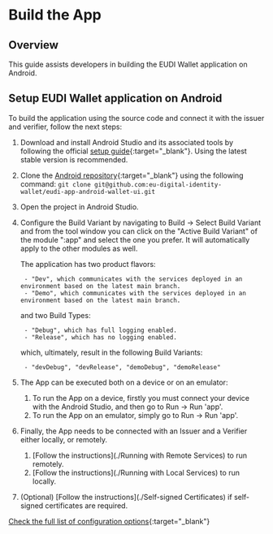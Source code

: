 # Build the App

## Overview
This guide assists developers in building the EUDI Wallet application on Android.

## Setup EUDI Wallet application on Android

To build the application using the source code and connect it with the issuer and verifier, follow the next steps:

1. Download and install Android Studio and its associated tools by following the official [setup guide](https://developer.android.com/studio){:target="_blank"}. Using the latest stable version is recommended.
2. Clone the [Android repository](https://github.com/eu-digital-identity-wallet/eudi-app-android-wallet-ui){:target="_blank"} using the following command:
	```git clone git@github.com:eu-digital-identity-wallet/eudi-app-android-wallet-ui.git ```
3. Open the project in Android Studio.
4. Configure the Build Variant by navigating to Build -> Select Build Variant and from the tool window you can click on the "Active Build Variant" of the module ":app" and select the one you prefer. It will automatically apply to the other modules as well.

    The application has two product flavors:
    
        - "Dev", which communicates with the services deployed in an environment based on the latest main branch.
        - "Demo", which communicates with the services deployed in an environment based on the latest main branch.

    and two Build Types:
    
        - "Debug", which has full logging enabled.
        - "Release", which has no logging enabled.

    which, ultimately, result in the following Build Variants:

        - "devDebug", "devRelease", "demoDebug", "demoRelease"

5. The App can be executed both on a device or on an emulator:

    1. To run the App on a device, firstly you must connect your device with the Android Studio, and then go to Run -> Run 'app'.
    2. To run the App on an emulator, simply go to Run -> Run 'app'.

6. Finally, the App needs to be connected with an Issuer and a Verifier either locally, or remotely.
    1. [Follow the instructions](./Running with Remote Services) to run remotely.
    2. [Follow the instructions](./Running with Local Services) to run locally.

7. (Optional) [Follow the instructions](./Self-signed Certificates) if self-signed certificates are required.

[Check the full list of configuration options](https://github.com/eu-digital-identity-wallet/eudi-app-android-wallet-ui/blob/main/wiki/configuration.md){:target="_blank"}
